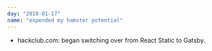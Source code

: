 ```yaml
---
day: "2018-01-17"
name: "expended my hamster potential"
---
```


* hackclub.com: began switching over from React Static to Gatsby.